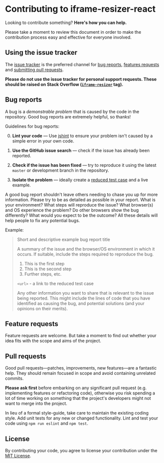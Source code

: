 # Contributing to iframe-resizer-react

Looking to contribute something? **Here's how you can help.**

Please take a moment to review this document in order to make the contribution
process easy and effective for everyone involved.

## Using the issue tracker

The [issue tracker](https://github.com/davidjbradshaw/iframe-resizer-react/issues) is
the preferred channel for [bug reports](#bug-reports), [features requests](#feature-requests)
and [submitting pull requests](#pull-requests).

**Please do not use the issue tracker for personal support requests. These should be raised on
Stack Overflow ([`iframe-resizer`](http://stackoverflow.com/questions/tagged/iframe-resizer) tag).**

## Bug reports

A bug is a _demonstrable problem_ that is caused by the code in the repository.
Good bug reports are extremely helpful, so thanks!

Guidelines for bug reports:

0. **Lint your code** &mdash; Use [jshint](http://jshint.com/)
   to ensure your problem isn't caused by a simple error in your own code.

1. **Use the GitHub issue search** &mdash; check if the issue has already been
   reported.

1. **Check if the issue has been fixed** &mdash; try to reproduce it using the
   latest `master` or development branch in the repository.

1. **Isolate the problem** &mdash; ideally create a [reduced test
   case](https://css-tricks.com/reduced-test-cases/) and a live example.

A good bug report shouldn't leave others needing to chase you up for more
information. Please try to be as detailed as possible in your report. What is
your environment? What steps will reproduce the issue? What browser(s) and OS
experience the problem? Do other browsers show the bug differently? What
would you expect to be the outcome? All these details will help people to fix
any potential bugs.

Example:

> Short and descriptive example bug report title
>
> A summary of the issue and the browser/OS environment in which it occurs. If
> suitable, include the steps required to reproduce the bug.
>
> 1. This is the first step
> 2. This is the second step
> 3. Further steps, etc.
>
> `<url>` - a link to the reduced test case
>
> Any other information you want to share that is relevant to the issue being
> reported. This might include the lines of code that you have identified as
> causing the bug, and potential solutions (and your opinions on their
> merits).

## Feature requests

Feature requests are welcome. But take a moment to find out whether your idea
fits with the scope and aims of the project.

## Pull requests

Good pull requests—patches, improvements, new features—are a fantastic
help. They should remain focused in scope and avoid containing unrelated
commits.

**Please ask first** before embarking on any significant pull request (e.g.
implementing features or refactoring code),
otherwise you risk spending a lot of time working on something that the
project's developers might not want to merge into the project.

In lieu of a formal style-guide, take care to maintain the existing coding
style. Add unit tests for any new or changed functionality. Lint and test
your code using `npm run eslint` and `npm test`.

## License

By contributing your code, you agree to license your contribution under the [MIT License](LICENSE).
